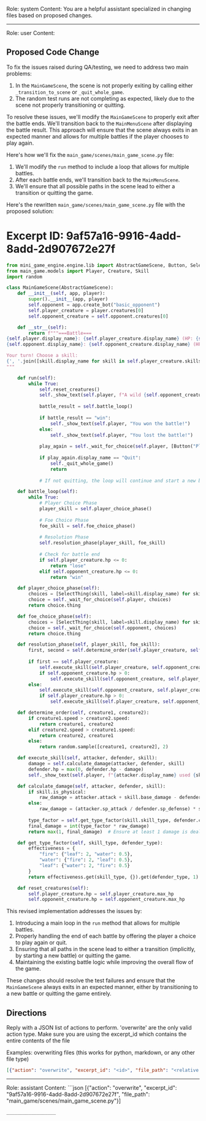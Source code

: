 Role: system
Content: You are a helpful assistant specialized in changing files based on proposed changes.
__________________
Role: user
Content: 
## Proposed Code Change
To fix the issues raised during QA/testing, we need to address two main problems:

1. In the `MainGameScene`, the scene is not properly exiting by calling either `_transition_to_scene` or `_quit_whole_game`.
2. The random test runs are not completing as expected, likely due to the scene not properly transitioning or quitting.

To resolve these issues, we'll modify the `MainGameScene` to properly exit after the battle ends. We'll transition back to the `MainMenuScene` after displaying the battle result. This approach will ensure that the scene always exits in an expected manner and allows for multiple battles if the player chooses to play again.

Here's how we'll fix the `main_game/scenes/main_game_scene.py` file:

1. We'll modify the `run` method to include a loop that allows for multiple battles.
2. After each battle ends, we'll transition back to the `MainMenuScene`.
3. We'll ensure that all possible paths in the scene lead to either a transition or quitting the game.

Here's the rewritten `main_game/scenes/main_game_scene.py` file with the proposed solution:

# Excerpt ID: 9af57a16-9916-4add-8add-2d907672e27f
```python main_game/scenes/main_game_scene.py
from mini_game_engine.engine.lib import AbstractGameScene, Button, SelectThing
from main_game.models import Player, Creature, Skill
import random

class MainGameScene(AbstractGameScene):
    def __init__(self, app, player):
        super().__init__(app, player)
        self.opponent = app.create_bot("basic_opponent")
        self.player_creature = player.creatures[0]
        self.opponent_creature = self.opponent.creatures[0]

    def __str__(self):
        return f"""===Battle===
{self.player.display_name}: {self.player_creature.display_name} (HP: {self.player_creature.hp}/{self.player_creature.max_hp})
{self.opponent.display_name}: {self.opponent_creature.display_name} (HP: {self.opponent_creature.hp}/{self.opponent_creature.max_hp})

Your turn! Choose a skill:
{', '.join([skill.display_name for skill in self.player_creature.skills])}
"""

    def run(self):
        while True:
            self.reset_creatures()
            self._show_text(self.player, f"A wild {self.opponent_creature.display_name} appeared!")
            
            battle_result = self.battle_loop()
            
            if battle_result == "win":
                self._show_text(self.player, "You won the battle!")
            else:
                self._show_text(self.player, "You lost the battle!")
            
            play_again = self._wait_for_choice(self.player, [Button("Play Again"), Button("Quit")])
            
            if play_again.display_name == "Quit":
                self._quit_whole_game()
                return
            
            # If not quitting, the loop will continue and start a new battle

    def battle_loop(self):
        while True:
            # Player Choice Phase
            player_skill = self.player_choice_phase()
            
            # Foe Choice Phase
            foe_skill = self.foe_choice_phase()
            
            # Resolution Phase
            self.resolution_phase(player_skill, foe_skill)
            
            # Check for battle end
            if self.player_creature.hp <= 0:
                return "lose"
            elif self.opponent_creature.hp <= 0:
                return "win"

    def player_choice_phase(self):
        choices = [SelectThing(skill, label=skill.display_name) for skill in self.player_creature.skills]
        choice = self._wait_for_choice(self.player, choices)
        return choice.thing

    def foe_choice_phase(self):
        choices = [SelectThing(skill, label=skill.display_name) for skill in self.opponent_creature.skills]
        choice = self._wait_for_choice(self.opponent, choices)
        return choice.thing

    def resolution_phase(self, player_skill, foe_skill):
        first, second = self.determine_order(self.player_creature, self.opponent_creature)
        
        if first == self.player_creature:
            self.execute_skill(self.player_creature, self.opponent_creature, player_skill)
            if self.opponent_creature.hp > 0:
                self.execute_skill(self.opponent_creature, self.player_creature, foe_skill)
        else:
            self.execute_skill(self.opponent_creature, self.player_creature, foe_skill)
            if self.player_creature.hp > 0:
                self.execute_skill(self.player_creature, self.opponent_creature, player_skill)

    def determine_order(self, creature1, creature2):
        if creature1.speed > creature2.speed:
            return creature1, creature2
        elif creature2.speed > creature1.speed:
            return creature2, creature1
        else:
            return random.sample([creature1, creature2], 2)

    def execute_skill(self, attacker, defender, skill):
        damage = self.calculate_damage(attacker, defender, skill)
        defender.hp = max(0, defender.hp - damage)
        self._show_text(self.player, f"{attacker.display_name} used {skill.display_name}! {defender.display_name} took {damage} damage.")

    def calculate_damage(self, attacker, defender, skill):
        if skill.is_physical:
            raw_damage = attacker.attack + skill.base_damage - defender.defense
        else:
            raw_damage = (attacker.sp_attack / defender.sp_defense) * skill.base_damage
        
        type_factor = self.get_type_factor(skill.skill_type, defender.creature_type)
        final_damage = int(type_factor * raw_damage)
        return max(1, final_damage)  # Ensure at least 1 damage is dealt

    def get_type_factor(self, skill_type, defender_type):
        effectiveness = {
            "fire": {"leaf": 2, "water": 0.5},
            "water": {"fire": 2, "leaf": 0.5},
            "leaf": {"water": 2, "fire": 0.5}
        }
        return effectiveness.get(skill_type, {}).get(defender_type, 1)

    def reset_creatures(self):
        self.player_creature.hp = self.player_creature.max_hp
        self.opponent_creature.hp = self.opponent_creature.max_hp
```

This revised implementation addresses the issues by:

1. Introducing a main loop in the `run` method that allows for multiple battles.
2. Properly handling the end of each battle by offering the player a choice to play again or quit.
3. Ensuring that all paths in the scene lead to either a transition (implicitly, by starting a new battle) or quitting the game.
4. Maintaining the existing battle logic while improving the overall flow of the game.

These changes should resolve the test failures and ensure that the `MainGameScene` always exits in an expected manner, either by transitioning to a new battle or quitting the game entirely.

## Directions
Reply with a JSON list of actions to perform. 'overwrite' are the only valid action type. 
Make sure you are using the excerpt_id which contains the entire contents of the file

Examples:
overwriting files (this works for python, markdown, or any other file type)
```json output_example1
[{"action": "overwrite", "excerpt_id": "<id>", "file_path": "<relative file path>"}]
```

__________________
Role: assistant
Content: ```json
[{"action": "overwrite", "excerpt_id": "9af57a16-9916-4add-8add-2d907672e27f", "file_path": "main_game/scenes/main_game_scene.py"}]
```
__________________
